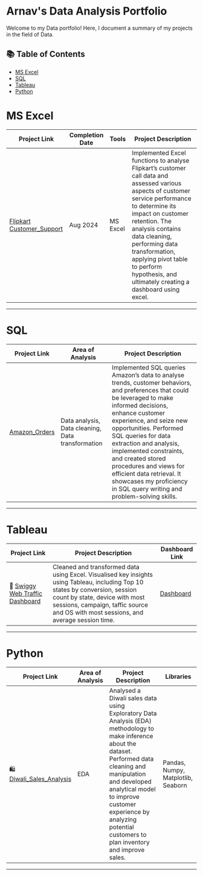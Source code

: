 # Arnav's Data Analysis Portfolio

Welcome to my Data portfolio! Here, I document a summary of my projects in the field of Data. 

## 📚 Table of Contents
- [MS Excel](#microsoft-excel)
- [SQL](#sql)
- [Tableau](#tableau)
- [Python](#python)

# MS Excel

| Project Link | Completion Date | Tools | Project Description | 
|---|---|---|---|
| [Flipkart Customer_Support](https://github.com/debug38/MS-Excel-Project) | Aug 2024 | MS Excel | Implemented Excel functions to analyse Flipkart’s customer call data and assessed various aspects of customer service performance to determine its impact on customer retention. The analysis contains data cleaning, performing data transformation, applying pivot table to perform hypothesis, and ultimately creating a dashboard using excel. |

***

# SQL

| Project Link | Area of Analysis | Project Description | 
|---|---|---|
| [Amazon_Orders](https://github.com/debug38/SQL-Project) | Data analysis, Data cleaning, Data transformation | Implemented SQL queries Amazon’s data to analyse trends, customer behaviors, and preferences that could be leveraged to make informed decisions, enhance customer experience, and seize new opportunities. Performed SQL queries for data extraction and analysis, implemented constraints, and created stored procedures and views for efficient data retrieval. It showcases my proficiency in SQL query writing and problem-solving skills. | 

***
# Tableau

| Project Link | Project Description | Dashboard Link |
|---|---|---|
| 🦄 [Swiggy Web Traffic Dashboard](https://github.com/debug38/Swiggy-Web-Traffic-Dashboard) | Cleaned and transformed data using Excel. Visualised key insights using Tableau, including Top 10 states by conversion, session count by state, device with most sessions, campaign, taffic source and OS with most sessions, and average session time. | [Dashboard](https://public.tableau.com/app/profile/arnav.anand3320/viz/SwiggyWebTrafficDashboard_17361603248930/Dashboard?publish=yes) |

***

# Python

| Project Link | Area of Analysis | Project Description | Libraries |    
|---|---|---|---|
| 🛍 [Diwali_Sales_Analysis](https://github.com/debug38/Diwali-Sales-Analysis) | EDA |Analysed a Diwali sales data using Exploratory Data Analysis (EDA) methodology to make inference about the dataset. Performed data cleaning and manipulation and developed analytical model to improve customer experience by analyzing potential customers to plan inventory and improve sales. | Pandas, Numpy, Matplotlib, Seaborn |

***
